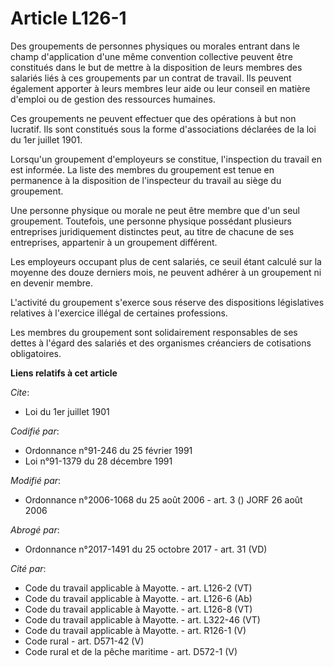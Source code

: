 # Article L126-1

Des groupements de personnes physiques ou morales entrant dans le champ d'application d'une même convention collective
peuvent être constitués dans le but de mettre à la disposition de leurs membres des salariés liés à ces groupements par un
contrat de travail. Ils peuvent également apporter à leurs membres leur aide ou leur conseil en matière d'emploi ou de
gestion des ressources humaines. 

Ces groupements ne peuvent effectuer que des opérations à but non lucratif. Ils sont constitués sous la forme d'associations
déclarées de la loi du 1er juillet 1901. 

Lorsqu'un groupement d'employeurs se constitue, l'inspection du travail en est informée. La liste des membres du groupement
est tenue en permanence à la disposition de l'inspecteur du travail au siège du groupement. 

Une personne physique ou morale ne peut être membre que d'un seul groupement. Toutefois, une personne physique possédant
plusieurs entreprises juridiquement distinctes peut, au titre de chacune de ses entreprises, appartenir à un groupement
différent. 

Les employeurs occupant plus de cent salariés, ce seuil étant calculé sur la moyenne des douze derniers mois, ne peuvent
adhérer à un groupement ni en devenir membre. 

L'activité du groupement s'exerce sous réserve des dispositions législatives relatives à l'exercice illégal de certaines
professions. 

Les membres du groupement sont solidairement responsables de ses dettes à l'égard des salariés et des organismes créanciers
de cotisations obligatoires.

**Liens relatifs à cet article**

_Cite_:

  - Loi du 1er juillet 1901

_Codifié par_:

  - Ordonnance n°91-246 du 25 février 1991
  - Loi n°91-1379 du 28 décembre 1991

_Modifié par_:

  - Ordonnance n°2006-1068 du 25 août 2006 - art. 3 () JORF 26 août 2006

_Abrogé par_:

  - Ordonnance n°2017-1491 du 25 octobre 2017 - art. 31 (VD)

_Cité par_:

  - Code du travail applicable à Mayotte. - art. L126-2 (VT)
  - Code du travail applicable à Mayotte. - art. L126-6 (Ab)
  - Code du travail applicable à Mayotte. - art. L126-8 (VT)
  - Code du travail applicable à Mayotte. - art. L322-46 (VT)
  - Code du travail applicable à Mayotte. - art. R126-1 (V)
  - Code rural - art. D571-42 (V)
  - Code rural et de la pêche maritime - art. D572-1 (V)
